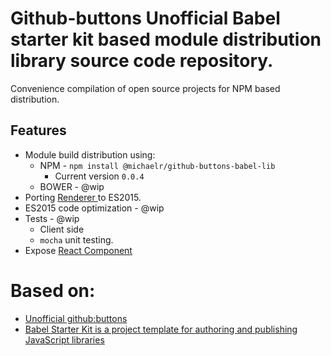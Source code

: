 # Github-buttons Unofficial Babel starter kit based module distribution library source code repository.

Convenience compilation of open source projects for NPM based distribution.

## Features

* Module build distribution using:
  * NPM - `npm install @michaelr/github-buttons-babel-lib`
    * Current version `0.0.4`
  * BOWER - @wip
* Porting [ Renderer ](https://github.com/ntkme/github-buttons/blob/master/dist/buttons.js) to ES2015.
* ES2015 code optimization - @wip
* Tests - @wip
  * Client side
  * `mocha` unit testing.
* Expose [ React Component ](https://github.com/ntkme/github-buttons/tree/master/dist/react)

# Based on:

* [Unofficial github:buttons]( https://github.com/ntkme/github-buttons )
* [Babel Starter Kit is a project template for authoring and publishing JavaScript libraries]( https://github.com/kriasoft/babel-starter-kit )
